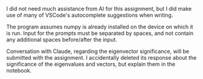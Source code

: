 I did not need much assistance from AI for this assignment, but I did make use of many of VSCode's autocomplete suggestions when writing.

The program assumes numpy is already installed on the device on which it is run.
Input for the prompts must be separated by spaces, and not contain any additional spaces before/after the input.

Conversation with Claude, regarding the eigenvector significance, will be submitted with the assignment. I accidentally deleted its response about the significance of the eigenvalues and vectors, but explain them in the notebook.
